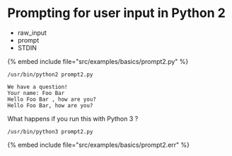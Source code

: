 # Prompting for user input in Python 2


* raw_input
* prompt
* STDIN

{% embed include file="src/examples/basics/prompt2.py" %}

```
/usr/bin/python2 prompt2.py

We have a question!
Your name: Foo Bar
Hello Foo Bar , how are you?
Hello Foo Bar, how are you?
```

What happens if you run this with Python 3 ?


```
/usr/bin/python3 prompt2.py
```

{% embed include file="src/examples/basics/prompt2.err" %}


